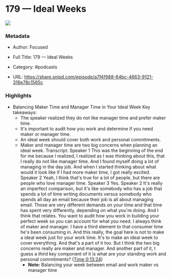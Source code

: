 # 179 —  Ideal Weeks

![](https://wsrv.nl/?url=http%3A%2F%2Frelayfm.s3.amazonaws.com%2Fuploads%2Fbroadcast%2Fimage%2F34%2Ffocused_artwork.png&w=100&h=100)

### Metadata

- Author: Focused
- Full Title: 179 —  Ideal Weeks
- Category: #podcasts



- URL: https://share.snipd.com/episode/a7f4f988-64bc-4663-9121-316e78c1565c

### Highlights

- Balancing Maker Time and Manager Time in Your Ideal Week
  Key takeaways:
  - The speaker realized they do not like manager time and prefer maker time.
  - It's important to audit how you work and determine if you need maker or manager time.
  - An ideal week should cover both work and personal commitments.
  - Maker and manager time are two big concerns when planning an ideal week.
  Transcript:
  Speaker 1
  This was the beginning of the end for me because I realized, I realized as I was thinking about this, that I really do not like manager time. And I found myself doing a lot of managing in the day job. And when I started thinking about what would it look like if I had more maker time, I got really excited.
  Speaker 2
  Yeah, I think that's true for a lot of people, but there are people who love manager time.
  Speaker 3
  Yes.
  Speaker 2
  It's really an imperfect comparison, but it's like somebody who has a job that spends a lot of time writing documents versus somebody who spends all day an email because their job is all about managing email. Those are very different demands on your time and that time has spent very differently, depending on what you're doing. And I think that relates. You want to audit how you work in building your perfect week so you can account for what you need. I always think of maker and manager. I have a third element to that consumer time he's been consuming in. And this really, the goal here is not to make a ideal week just for your work time. It's to make an ideal week to cover everything. And that's a part of it too. But I think the two big concerns really are maker and manager. And another part of it, I guess a third key component of it is what are your standing work and personal commitments? ([Time 0:13:24](https://share.snipd.com/snip/947acee5-7648-44b0-8ff7-c2a40a0c9223))
    - **Note:** Balancing your week between email and work maker vs manager time
